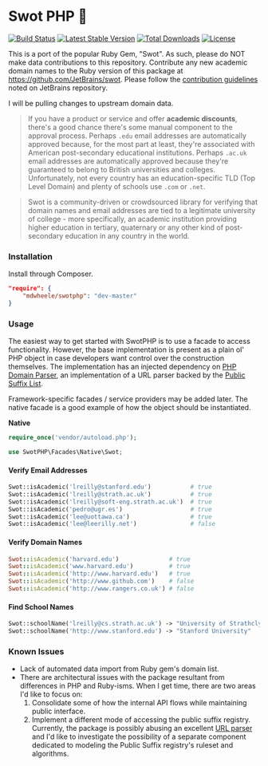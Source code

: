 # Swot PHP :apple:

[![Build Status](https://travis-ci.org/mdwheele/swotphp.svg?branch=master)](https://travis-ci.org/mdwheele/swotphp) [![Latest Stable Version](https://poser.pugx.org/mdwheele/swotphp/v/stable.svg)](https://packagist.org/packages/mdwheele/swotphp) [![Total Downloads](https://poser.pugx.org/mdwheele/swotphp/downloads.svg)](https://packagist.org/packages/mdwheele/swotphp) [![License](https://poser.pugx.org/mdwheele/swotphp/license.svg)](https://packagist.org/packages/mdwheele/swotphp)

This is a port of the popular Ruby Gem, "Swot".  As such, please do NOT make data contributions to this repository.
Contribute any new academic domain names to the Ruby version of this package at https://github.com/JetBrains/swot.
Please follow the [contribution guidelines](https://github.com/JetBrains/swot/blob/master/CONTRIBUTING.md) noted on 
JetBrains repository.

I will be pulling changes to upstream domain data.

> If you have a product or service and offer **academic discounts**, there's a good chance there's some manual 
> component to the approval process. Perhaps `.edu` email addresses are automatically approved because, for the most 
> part at least, they're associated with American post-secondary educational institutions. Perhaps `.ac.uk` email 
> addresses are automatically approved because they're guaranteed to belong to British universities and colleges. 
> Unfortunately, not every country has an education-specific TLD (Top Level Domain) and plenty of schools use `.com` 
> or `.net`.

> Swot is a community-driven or crowdsourced library for verifying that domain names and email addresses are tied to 
> a legitimate university of college - more specifically, an academic institution providing higher education in 
> tertiary, quaternary or any other kind of post-secondary education in any country in the world.

### Installation

Install through Composer.

```json
"require": {
    "mdwheele/swotphp": "dev-master"
}
```

### Usage

The easiest way to get started with SwotPHP is to use a facade to access functionality.  However, the base
implementation is present as a plain ol' PHP object in case developers want control over the construction themselves.
The implementation has an injected dependency on [PHP Domain Parser](https://github.com/jeremykendall/php-domain-parser),
an implementation of a URL parser backed by the [Public Suffix List](http://publicsuffix.org).

Framework-specific facades / service providers may be added later.  The native facade is a good example of how
the object should be instantiated.

**Native**

```php
require_once('vendor/autoload.php');

use SwotPHP\Facades\Native\Swot;
```

#### Verify Email Addresses

```php
Swot::isAcademic('lreilly@stanford.edu')           # true
Swot::isAcademic('lreilly@strath.ac.uk')           # true
Swot::isAcademic('lreilly@soft-eng.strath.ac.uk')  # true
Swot::isAcademic('pedro@ugr.es')                   # true
Swot::isAcademic('lee@uottawa.ca')                 # true
Swot::isAcademic('lee@leerilly.net')               # false
```

#### Verify Domain Names

```ruby
Swot::isAcademic('harvard.edu')              # true
Swot::isAcademic('www.harvard.edu')          # true
Swot::isAcademic('http://www.harvard.edu')   # true
Swot::isAcademic('http://www.github.com')    # false
Swot::isAcademic('http://www.rangers.co.uk') # false
```

#### Find School Names

```php
Swot::schoolName('lreilly@cs.strath.ac.uk') -> "University of Strathclyde"
Swot::schoolName('http://www.stanford.edu') -> "Stanford University"
```

### Known Issues

- Lack of automated data import from Ruby gem's domain list.
- There are architectural issues with the package resultant from differences in PHP and Ruby-isms. When I get time, there are two areas I'd like to focus on:
    1. Consolidate some of how the internal API flows while maintaining public interface.
    2. Implement a different mode of accessing the public suffix registry.  Currently, the package is possibly abusing an excellent [URL parser](https://github.com/jeremykendall/php-domain-parser) and I'd like to investigate the possibility of a separate component dedicated to modeling the Public Suffix registry's ruleset and algorithms.
